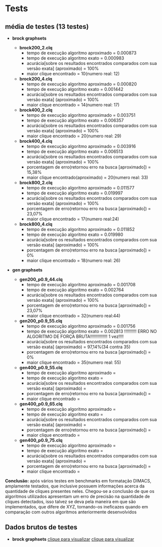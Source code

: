 # Tests

## média de testes (13 testes)
- **brock graphsets**
    - **brock200_2.clq**
        - tempo de execução algoritmo aproximado =                                      0.000873
        - tempo de execução algoritmo exato =                                           0.000983
        - acurácia[sobre os resultados encontrados comparados com sua versão exata] (aproximado) =        100% 
        - maior clique encontrado =                                                     10(numero real: 12)
    - **brock200_4.clq**
        - tempo de execução algoritmo aproximado =                                      0.000820
        - tempo de execução algoritmo exato =                                           0.001442
        - acurácia[sobre os resultados encontrados comparados com sua versão exata] (aproximado) =        100%
        - maior clique encontrado =                                                     14(numero real: 17)
    - **brock400_2.clq**
        - tempo de execução algoritmo aproximado =                                      0.003751
        - tempo de execução algoritmo exato =                                           0.006357
        - acurácia[sobre os resultados encontrados comparados com sua versão exata] (aproximado) =        100%
        - maior clique encontrado =                                                     20(numero real: 29)
    - **brock400_4.clq**
        - tempo de execução algoritmo aproximado =                                      0.003916
        - tempo de execução algoritmo exato =                                           0.006513
        - acurácia[sobre os resultados encontrados comparados com sua versão exata] (aproximado) =        100%
        - porcentagem de erro(retornou erro na busca [aproximado]) =                    15,38%
        - maior clique encontrado(aproximado) =                                         20(numero real: 33)
    - **brock800_2.clq**
        - tempo de execução algoritmo aproximado =                                      0.011577
        - tempo de execução algoritmo exato =                                           0.019997
        - acurácia[sobre os resultados encontrados comparados com sua versão exata] (aproximado) =        100%
        - porcentagem de erro(retornou erro na busca [aproximado]) =                    23,07%
        - maior clique encontrado =                                                     17(numero real:24)
    - **brock800_4.clq**
        - tempo de execução algoritmo aproximado =                                      0.011852
        - tempo de execução algoritmo exato =                                           0.019980
        - acurácia[sobre os resultados encontrados comparados com sua versão exata] (aproximado) =        100%
        - porcentagem de erro(retornou erro na busca [aproximado]) =                    0%
        - maior clique encontrado =                                                     18(numero real: 26)

- **gen graphsets**
    - **gen200_p0.9_44.clq**
        - tempo de execução algoritmo aproximado =                                      0.001708              
        - tempo de execução algoritmo exato =                                           0.002764
        - acurácia[sobre os resultados encontrados comparados com sua versão exata] (aproximado) =      100%     
        - porcentagem de erro(retornou erro na busca [aproximado]) =                    23,07%
        - maior clique encontrado =                                                     32(numero real:44)
    - **gen200_p0.9_55.clq**
        - tempo de execução algoritmo aproximado =                                      0.001756
        - tempo de execução algoritmo exato =                                           0.002813
            !!!!!!!!!! ERRO NO ALGORITMO DE FORÇA BRUTA!!!!!!!!!!!!!! 1 vez!!!!
        - acurácia[sobre os resultados encontrados comparados com sua versão exata] (aproximado) =      97,14%(34 contra 35)                
        - porcentagem de erro(retornou erro na busca [aproximado]) =                    0%                 
        - maior clique encontrado =                                                     35(numero real: 55)                
    - **gen400_p0.9_55.clq**
        - tempo de execução algoritmo aproximado =                                      
        - tempo de execução algoritmo exato =                                           
        - acurácia[sobre os resultados encontrados comparados com sua versão exata] (aproximado) =        
        - porcentagem de erro(retornou erro na busca [aproximado]) =                    
        - maior clique encontrado =                                                     
    - **gen400_p0.9_65.clq**
        - tempo de execução algoritmo aproximado =                                      
        - tempo de execução algoritmo exato =                                           
        - acurácia[sobre os resultados encontrados comparados com sua versão exata] (aproximado) =        
        - porcentagem de erro(retornou erro na busca [aproximado]) =                    
        - maior clique encontrado =                                                     
    - **gen400_p0.9_75.clq**
        - tempo de execução algoritmo aproximado =                                      
        - tempo de execução algoritmo exato =                                           
        - acurácia[sobre os resultados encontrados comparados com sua versão exata] (aproximado) =        
        - porcentagem de erro(retornou erro na busca [aproximado]) =                    
        - maior clique encontrado =                                                     


**Conclusão:** após vários testes em benchmarks em formatação DIMACS, amplamente testados, que inclusive possuem informações acerca da quantidade de cliques presentes neles. Chegou-se a conclusão de que os algoritmos utilizados apresentam um erro de precisão na quantidade de cliques detectados, isso talvez se deva pela maneira  em que são implementados, que difere de XYZ, tornando-os ineficazes quando em comparação com outros algoritmos anteriormente desenvolvidos

## Dados brutos de testes
- **brock graphsets**
   [clique para visualizar](./compiledtests/brock_graphsets.md)
   [clique para visualizar](./compiledtests/gen_graphsets.md)